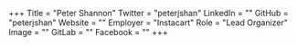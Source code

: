 +++
Title = "Peter Shannon"
Twitter = "peterjshan"
LinkedIn = ""
GitHub = "peterjshan"
Website = ""
Employer = "Instacart"
Role = "Lead Organizer"
Image = ""
GitLab = ""
Facebook = ""
+++
